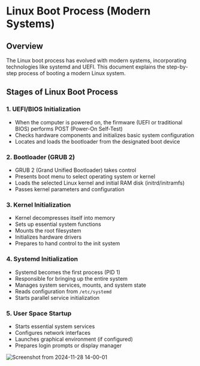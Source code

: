 # Linux Boot Process (Modern Systems)

## Overview
The Linux boot process has evolved with modern systems, incorporating technologies like systemd and UEFI. This document explains the step-by-step process of booting a modern Linux system.

## Stages of Linux Boot Process

### 1. UEFI/BIOS Initialization
- When the computer is powered on, the firmware (UEFI or traditional BIOS) performs POST (Power-On Self-Test)
- Checks hardware components and initializes basic system configuration
- Locates and loads the bootloader from the designated boot device

### 2. Bootloader (GRUB 2)
- GRUB 2 (Grand Unified Bootloader) takes control
- Presents boot menu to select operating system or kernel
- Loads the selected Linux kernel and initial RAM disk (initrd/initramfs)
- Passes kernel parameters and configuration

### 3. Kernel Initialization
- Kernel decompresses itself into memory
- Sets up essential system functions
- Mounts the root filesystem
- Initializes hardware drivers
- Prepares to hand control to the init system

### 4. Systemd Initialization
- Systemd becomes the first process (PID 1)
- Responsible for bringing up the entire system
- Manages system services, mounts, and system state
- Reads configuration from `/etc/systemd`
- Starts parallel service initialization

### 5. User Space Startup
- Starts essential system services
- Configures network interfaces
- Launches graphical environment (if configured)
- Prepares login prompts or display manager

![Screenshot from 2024-11-28 14-00-01](https://github.com/user-attachments/assets/dbd75988-783f-4da6-8c67-64883f25cb76)
